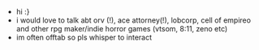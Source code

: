 - hi :} 
- i would love to talk abt orv (!), ace attorney(!), lobcorp, cell of empireo and other rpg maker/indie horror games (vtsom, 8:11, zeno etc)
- im often offtab so pls whisper to interact 
